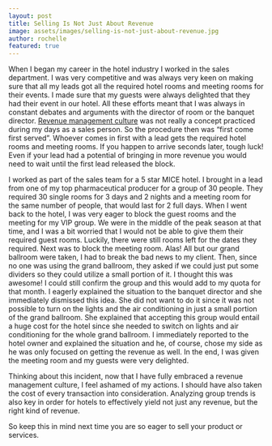 ```yaml
---
layout: post
title: Selling Is Not Just About Revenue
image: assets/images/selling-is-not-just-about-revenue.jpg
author: rochelle
featured: true
---
```


When I began my career in the hotel industry I worked in the sales department. I was very competitive and was always very keen on making sure that all my leads got all the required hotel rooms and meeting rooms for their events. I made sure that my guests were always delighted that they had their event in our hotel. All these efforts meant that I was always in constant debates and arguments with the director of room or the banquet director. [Revenue management culture](TK) was not really a concept practiced during my days as a sales person. So the procedure then was “first come first served”. Whoever comes in first with a lead gets the required hotel rooms and meeting rooms. If you happen to arrive seconds later, tough luck! Even if your lead had a potential of bringing in more revenue you would need to wait until the first lead released the block.

I worked as part of the sales team for a 5 star MICE hotel. I brought in a lead from one of my top pharmaceutical producer for a group of 30 people. They required 30 single rooms for 3 days and 2 nights and a meeting room for the same number of people, that would last for 2 full days. When I went back to the hotel, I was very eager to block the guest rooms and the meeting for my VIP group. We were in the middle of the peak season at that time, and I was a bit worried that I would not be able to give them their required guest rooms. Luckily, there were still rooms left for the dates they required. Next was to block the meeting room. Alas! All but our grand ballroom were taken, I had to break the bad news to my client. Then, since no one was using the grand ballroom, they asked if we could just put some dividers so they could utilize a small portion of it. I thought this was awesome! I could still confirm the group and this would add to my quota for that month. I eagerly explained the situation to the banquet director and she immediately dismissed this idea. She did not want to do it since it was not possible to turn on the lights and the air conditioning in just a small portion of the grand ballroom. She explained that accepting this group would entail a huge cost for the hotel since she needed to switch on lights and air conditioning for the whole grand ballroom. I immediately reported to the hotel owner and explained the situation and he, of course, chose my side as he was only focused on getting the revenue as well. In the end, I was given the meeting room and my guests were very delighted.

Thinking about this incident, now that I have fully embraced a revenue management culture, I feel ashamed of my actions. I should have also taken the cost of every transaction into consideration. Analyzing group trends is also key in order for hotels to effectively yield not just any revenue, but the right kind of revenue.

So keep this in mind next time you are so eager to sell your product or services.